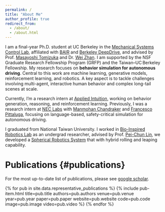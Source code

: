 ```yaml
---
permalink: /
title: "About Me"
author_profile: true
redirect_from: 
  - /about/
  - /about.html
---
```

I am a final-year Ph.D. student at UC Berkeley in the [Mechanical Systems Control Lab](https://msc.berkeley.edu/), affiliated with [BAIR](https://bair.berkeley.edu/) and [Berkeley DeepDrive](https://deepdrive.berkeley.edu/), and advised by Prof. [Masayoshi Tomizuka](https://me.berkeley.edu/people/masayoshi-tomizuka/) and Dr. [Wei Zhan](https://zhanwei.site/). 
I am supported by the NSF Graduate Research Fellowship Program (GRFP) and the Taiwan–UC Berkeley Fellowship.
My research focuses on **behavior simulation for autonomous driving**. Central to this work are machine learning, generative models, reinforcement learning, and robotics. A key aspect is to tackle challenges involving multi-agent, interactive human behavior and complex long-tail scenes at scale.


Currently, I’m a research intern at [Applied Intuition](https://www.appliedintuition.com/), working on behavior generation, reasoning, and reinforcement learning. Previously, I was a research intern at [NEC Labs](https://www.nec-labs.com/) with [Manmohan Chandraker](https://cseweb.ucsd.edu/~mkchandraker/#) and [Francesco Pittaluga](https://www.francescopittaluga.com/), focusing on language-based, safety-critical simulation for autonomous driving.

I graduated from National Taiwan University. I worked in [Bio-Inspired Robotics Lab](http://biorola.me.ntu.edu.tw/members_alu_ms.html) as an undergrad researcher, advised by Prof. [Pei-Chun Lin](https://scholar.google.com/citations?user=KdWMoM4AAAAJ&hl=en), we developed a [Spherical Robotics System](https://www.youtube.com/watch?v=TvrreooQh-I) that with hybrid rolling and leaping capability.

# Publications {#publications}

For the most up-to-date list of publications, please see <a href="{{site.author.googlescholar}}">google scholar</a>.

<style>
  .pub-table { width:100%; max-width:800px; margin:1.5rem auto; border-collapse:separate; border: none; }
  .pub-table .thumb-cell { width:180px; padding:0 20px 20px 0; vertical-align:middle; border: none; }
  .pub-table .thumb-cell img, .pub-table .thumb-cell video { width:100%; height:auto; display:block; border-radius:4px; }
  .pub-table .text-cell { padding-top:4px; vertical-align:middle; border: none; }
  .pub-title { font-size:1.1rem; line-height:1.35; font-weight:bold; }
  .pub-authors, .pub-venue { font-size:0.9rem; margin:0.25rem 0; }
</style>

{% for pub in site.data.representative_publications %}
  {% include pub-item.html 
     title=pub.title 
     authors=pub.authors 
     venue=pub.venue 
     year=pub.year 
     paper=pub.paper 
     website=pub.website 
     code=pub.code 
     image=pub.image 
     video=pub.video %}
{% endfor %}
